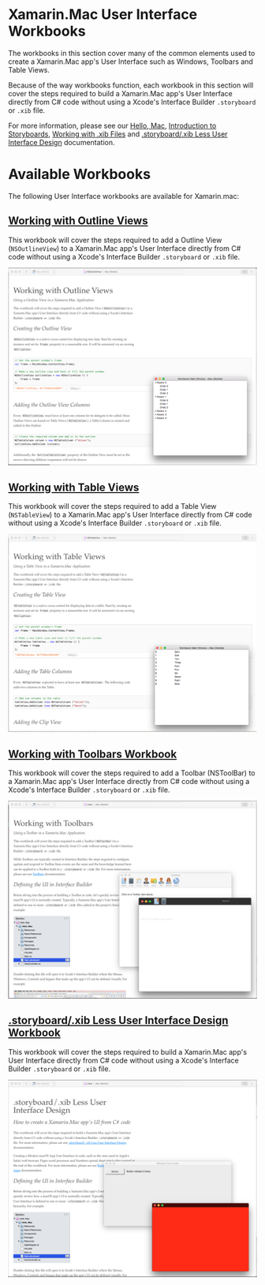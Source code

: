 # Xamarin.Mac User Interface Workbooks

The workbooks in this section cover many of the common elements used to create a Xamarin.Mac app's User Interface such as Windows, Toolbars and Table Views.

Because of the way workbooks function, each workbook in this section will cover the steps required to build a Xamarin.Mac app's User Interface directly from C# code without using a Xcode's Interface Builder `.storyboard` or `.xib` file.

<!--## Defining a UI in Interface Builder

Before diving into the process of building a Xamarin.Mac app’s User Interface in code, let’s quickly review how a macOS app’s UI is normally created. Typically, a Xamarin.Mac app’s User Interface is defined in one or more `.storyboard` or `.xib` files added to the project’s hierarchy. For example:

![](Images/Xcode01.png)

Double-clicking this file will open it in Xcode’s Interface Builder where the Menus, Windows, Controls and Segues that make up the app’s UI can be defined visually. For example:

![](Images/Xcode02.png)

When the UI layout is completed, the graphical elements that make up the UI are then exposed via **Actions** and **Outlets**, making them accessible to code. When the developer saves their changes to the Main.storyboard file and returns to Xamarin Studio, these changes are synced with the Xamarin.Mac app’s Project File and the UI elements are then accessible in C#.-->

For more information, please see our [Hello, Mac](https://developer.xamarin.com/guides/mac/getting_started/hello,_mac/), [Introduction to Storyboards](https://developer.xamarin.com/guides/mac/platform-features/storyboards/), [Working with .xib Files](https://developer.xamarin.com/guides/mac/application_fundamentals/working-with-xibs/) and [.storyboard/.xib Less User Interface Design](https://developer.xamarin.com/guides/mac/application_fundamentals/xibless-ui/) documentation.

# Available Workbooks

The following User Interface workbooks are available for Xamarin.mac:

## [Working with Outline Views](outlineview)

This workbook will cover the steps required to add a Outline View (`NSOutlineView`) to a Xamarin.Mac app's User Interface directly from C# code without using a Xcode's Interface Builder `.storyboard` or `.xib` file.

![](outlineview/screenshots/Intro01.png)

## [Working with Table Views](tableview)

This workbook will cover the steps required to add a Table View (`NSTableView`) to a Xamarin.Mac app's User Interface directly from C# code without using a Xcode's Interface Builder `.storyboard` or `.xib` file.

![](tableview/screenshots/Intro01.png)

## [Working with Toolbars Workbook](toolbars)

This workbook will cover the steps required to add a Toolbar (NSToolBar) to a Xamarin.Mac app's User Interface directly from C# code without using a Xcode's Interface Builder `.storyboard` or `.xib` file.

![](toolbars/screenshots/Intro01.png)

## [.storyboard/.xib Less User Interface Design Workbook](ui-in-code)

This workbook will cover the steps required to build a Xamarin.Mac app's User Interface directly from C# code without using a Xcode's Interface Builder `.storyboard` or `.xib` file.

![](ui-in-code/screenshots/Intro01.png)